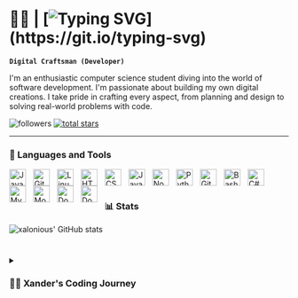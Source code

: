 
# 👋🏼 | [![Typing SVG](https://readme-typing-svg.herokuapp.com?font=Silkscreen&duration=8000&pause=1000&color=F7F7F7&random=true&width=435&lines=Hi+there,+I'm+Xander!)](https://git.io/typing-svg)


**`Digital Craftsman (Developer)`**

I'm an enthusiastic computer science student diving into the world of software development. I'm passionate about building my own digital creations. I take pride in crafting every aspect, from planning and design to solving real-world problems with code.

<p align="left">
   <img alt="followers" title="Follow me on Github" src="https://custom-icon-badges.demolab.com/github/followers/xalonious?color=236ad3&labelColor=1155ba&style=for-the-badge&logo=person-add&label=Follow&logoColor=white"/></a>
   <a href="https://github.com/xalonious?tab=repositories&sort=stargazers">
   <img alt="total stars" title="Total stars on GitHub" src="https://custom-icon-badges.demolab.com/github/stars/xalonious?color=55960c&style=for-the-badge&labelColor=488207&logo=star"/></a>
</p>

---

### 🧰 Languages and Tools

<img align="left" alt="Java" width="30px" style="padding-right:10px;" src="https://cdn.jsdelivr.net/gh/devicons/devicon/icons/java/java-original.svg"/>
<img align="left" alt="Git" width="30px" style="padding-right:10px;" src="https://cdn.jsdelivr.net/gh/devicons/devicon/icons/git/git-original.svg" />
<img align="left" alt="Linux" width="30px" style="padding-right:10px;" src="https://cdn.jsdelivr.net/gh/devicons/devicon/icons/linux/linux-original.svg" />
<img align="left" alt="HTML" width="30px" style="padding-right:10px;" src="https://cdn.jsdelivr.net/gh/devicons/devicon/icons/html5/html5-plain.svg" />
<img align="left" alt="CSS" width="30px" style="padding-right:10px;" src="https://cdn.jsdelivr.net/gh/devicons/devicon/icons/css3/css3-plain.svg" />
<img align="left" alt="JavaScript" width="30px" style="padding-right:10px;" src="https://cdn.jsdelivr.net/gh/devicons/devicon/icons/javascript/javascript-plain.svg" />
<img align="left" alt="NodeJS" width="30px" style="padding-right:10px;" src="https://cdn.jsdelivr.net/gh/devicons/devicon/icons/nodejs/nodejs-original.svg" />
<img align="left" alt="Python" width="30px" style="padding-right:10px;" src="https://cdn.jsdelivr.net/gh/devicons/devicon/icons/python/python-plain.svg" />
<img align="left" alt="GitHub" width="30px" style="padding-right:10px;" src="https://cdn.jsdelivr.net/gh/devicons/devicon/icons/github/github-original.svg" />
<img align="left" alt="Bash" width="30px" style="padding-right:10px;" src="https://cdn.jsdelivr.net/gh/devicons/devicon/icons/bash/bash-original.svg" />
<img align="left" alt="C#" width="30px" style="padding-right:10px;" src="https://cdn.jsdelivr.net/gh/devicons/devicon/icons/csharp/csharp-plain.svg" />
<img align="left" alt="MySQL" width="30px" style="padding-right:10px; "src="https://cdn.jsdelivr.net/gh/devicons/devicon@latest/icons/mysql/mysql-original.svg" />
<img align="left" alt="MongoDB" width="30px" style="padding-right:10px;" src="https://cdn.jsdelivr.net/gh/devicons/devicon/icons/mongodb/mongodb-plain.svg" />
<img align="left" alt="Docker" width="30px" style="padding-right:10px;" src="https://cdn.jsdelivr.net/gh/devicons/devicon@latest/icons/docker/docker-original-wordmark.svg" />
<img align="left" alt="Docker" width="30px" style="padding-right:10px;" src="https://cdn.jsdelivr.net/gh/devicons/devicon@latest/icons/discordjs/discordjs-original.svg" />



<br />

#

### 📊 Stats

![xalonious' GitHub stats](https://github-readme-stats.vercel.app/api?username=xalonious&show_icons=true&theme=gruvbox)

<!-- ![GitHub Streak](https://streak-stats.demolab.com?user=ForrestKnight&theme=gruvbox&border_radius=4.5) -->

#

<details>
   <summary><h3>👨‍💻 Xander's Coding Journey</h3></summary>

I got into programming when I was quite young, just tinkering with things and trying to figure out how stuff works. It all started with me playing around with Discord bots, which was like a gateway into the world of software development for me. I found it fascinating being able to create something out of nothing.

Nowadays, I'm knee-deep in my computer science studies, and let me tell you, it's a wild ride. I'm constantly learning new things, especially about Java and JavaScript. But it's not just about learning languages; it's about understanding the whole ecosystem of tools and frameworks that make software possible.

My studies have taken me on some interesting detours. I've spent hours poring over lines of code, trying to decipher how it all fits together. And let me tell you, Unix and Linux systems? They're like a whole other world to explore. Plus, I've been grappling with some pretty abstract theoretical concepts, trying to wrap my head around the deeper principles behind coding.

At first, I was all about building cool Discord bots, but then I realized I wanted to be more versatile. So, I started learning about both front-end and back-end development—how to make stuff look good and how to make it work even better.

By the time I finish my studies, I'll be armed with all the knowledge and skills I need to take on whatever challenges come my way. And believe me, I'm ready to make some waves in the world of software once again. So, brace yourself because big things are coming, and I'm just getting started!








